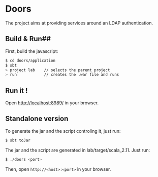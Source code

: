 # Doors #

The project aims at providing services around an LDAP authentication.

## Build & Run##
First, build the javascript:
```sh
$ cd doors/application
$ sbt
> project lab    // selects the parent project
> run            // creates the .war file and runs
```

## Run it ! ##
Open [http://localhost:8989/](http://localhost:8989/) in your browser.

## Standalone version ##
To generate the jar and the script controling it, just run:
```sh
$ sbt toJar
```

The jar and the script are generated in lab/target/scala_2.11. Just run:


```sh
$ ./doors <port>
```

Then, open ```http://<host>:<port>``` in your browser.
